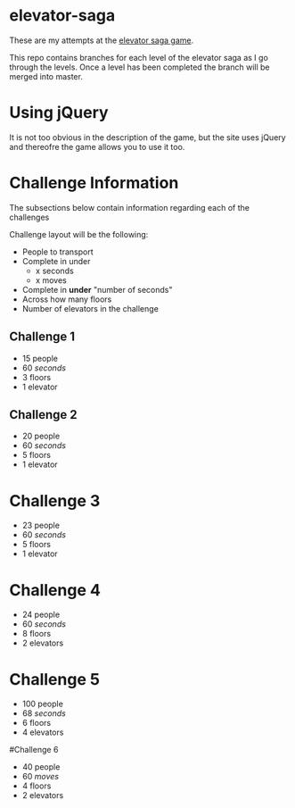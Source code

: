 # elevator-saga
These are my attempts at the [elevator saga game](http://play.elevatorsaga.com/).

This repo contains branches for each level of the elevator saga as I go through the levels. Once a level has been completed the branch will be merged into master.

# Using jQuery
It is not too obvious in the description of the game, but the site uses jQuery and thereofre the game allows you to use it too.

# Challenge Information

The subsections below contain information regarding each of the challenges

Challenge layout will be the following:
* People to transport
* Complete in under
  * x seconds
  * x moves
* Complete in **under** "number of seconds"
* Across how many floors
* Number of elevators in the challenge

## Challenge 1

* 15 people
* 60 *seconds*
* 3 floors
* 1 elevator

## Challenge 2

* 20 people
* 60 *seconds*
* 5 floors
* 1 elevator

# Challenge 3 

* 23 people
* 60 *seconds*
* 5 floors
* 1 elevator

# Challenge 4
* 24 people
* 60 *seconds*
* 8 floors
* 2 elevators

# Challenge 5
* 100 people
* 68 *seconds*
* 6 floors
* 4 elevators

#Challenge 6
* 40 people
* 60 *moves*
* 4 floors
* 2 elevators
